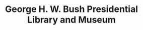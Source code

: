 ---
layout: repo
title: "George H. W. Bush Presidential Library and Museum"
id: 16585
permalink: repos/16585/
---